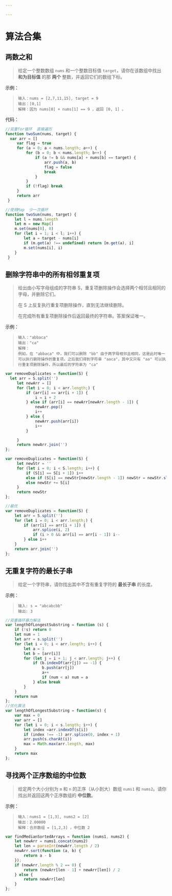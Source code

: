 ```yaml
---

---
```


# 算法合集

## 两数之和

> 给定一个整数数组 `nums` 和一个整数目标值 `target`，请你在该数组中找出 **和为目标值** 的那 **两个** 整数，并返回它们的数组下标。

示例：

> ```
> 输入：nums = [2,7,11,15], target = 9
> 输出：[0,1]
> 解释：因为 nums[0] + nums[1] == 9 ，返回 [0, 1] 。
> ```

代码：

```js
//双重for循环  直接遍历
function twoSum(nums, target) {
  var arr = []
     var flag = true
     for (a = 0; a < nums.length; a++) {
         for (b = 0; b < nums.length; b++) {
             if (a != b && nums[a] + nums[b] == target) {
                 arr.push(a, b)
                 flag = false
                 break
             }
         }
         if (!flag) break
     }
     return arr
 }

//使用Map  少一次循环
function twoSum(nums, target) {
    let l = nums.length
    let m = new Map()
    m.set(nums[0], 0)
    for (let i = 1; i < l; i++) {
        let a = target - nums[i]
        if (m.get(a) !== undefined) return [m.get(a), i]
        m.set(nums[i], i)
    }
 }
```

## 删除字符串中的所有相邻重复项

> 给出由小写字母组成的字符串 S，重复项删除操作会选择两个相邻且相同的字母，并删除它们。
>
> 在 S 上反复执行重复项删除操作，直到无法继续删除。
>
> 在完成所有重复项删除操作后返回最终的字符串。答案保证唯一。
>

示例：

> ```
> 输入："abbaca"
> 输出："ca"
> 解释：
> 例如，在 "abbaca" 中，我们可以删除 "bb" 由于两字母相邻且相同，这是此时唯一可以执行删除操作的重复项。之后我们得到字符串 "aaca"，其中又只有 "aa" 可以执行重复项删除操作，所以最后的字符串为 "ca"
> ```

```js
var removeDuplicates = function(S) {
  let arr = S.split('')
     let newArr = []
     for (let i = 0; i < arr.length;) {
         if (arr[i] == arr[i + 1]) {
             i = i + 2
         } else if (arr[i] == newArr[newArr.length - 1]) {
             newArr.pop()
             i++
         } else {
             newArr.push(arr[i])
             i++
         }

     }
     return newArr.join('')
};

var removeDuplicates = function(S) {
     let newStr = ''
     for (let i = 0; i < S.length; i++) {
         if (S[i] == S[i + 1]) i++
         else if (S[i] == newStr[newStr.length - 1]) newStr = newStr.slice(0, -1)
         else newStr += S[i]
     }
     return newStr
};

//最优
var removeDuplicates = function(S) {
    let arr = S.split('')
    for (let i = 0; i < arr.length;) {
        if (arr[i] == arr[i + 1]) {
            arr.splice(i, 2)
            if (i > 0 && arr[i] == arr[i - 1]) i--
        } else i++
    }
    return arr.join('')
};
```

## 无重复字符的最长子串

> 给定一个字符串，请你找出其中不含有重复字符的 **最长子串** 的长度。

示例：

> ```
> 输入: s = "abcabcbb"
> 输出: 3 
> ```

```js
//双重循环暴力解法
var lengthOfLongestSubstring = function (s) {
    if (!s) return 0
    let num = 1
    let arr = s.split('')
    for (let i = 0; i < arr.length; i++) {
        let a = 1
        let b = [arr[i]]
        for (let j = i + 1; j < arr.length; j++) {
            if (b.indexOf(arr[j]) == -1) {
                b.push(arr[j])
                a++
                if (num < a) num = a
            } else break
        }
    }
    return num
};
//优化算法
var lengthOfLongestSubstring = function(s) {
    var max = 0
    var arr = []
    for (let i = 0; i < s.length; i++) {
        let index =arr.indexOf(s[i])
        if (index !== -1) arr.splice(0, index + 1)
        arr.push(s.charAt(i))
        max = Math.max(arr.length, max)
    }
    return max
};

```

## 寻找两个正序数组的中位数

> 给定两个大小分别为 `m` 和 `n` 的正序（从小到大）数组 `nums1` 和 `nums2`。请你找出并返回这两个正序数组的 **中位数**。

示例：

> ```
> 输入：nums1 = [1,3], nums2 = [2]
> 输出：2.00000
> 解释：合并数组 = [1,2,3] ，中位数 2
> ```

```js
var findMedianSortedArrays = function (nums1, nums2) {
    let newArr = nums1.concat(nums2)
    let len = parseInt(newArr.length / 2)
    newArr.sort(function (a, b) {
        return a - b
    });
    if (newArr.length % 2 == 0) {
        return (newArr[len - 1] + newArr[len]) / 2
    } else {
        return newArr[len]
    }
};
```

